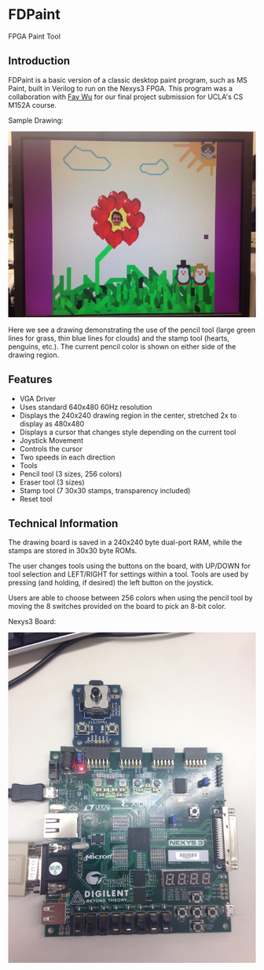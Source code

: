 # FDPaint
FPGA Paint Tool

## Introduction
FDPaint is a basic version of a classic desktop paint program, such as MS Paint, built in Verilog to run on the Nexys3 FPGA. This program was a collaboration with [Fay Wu](https://github.com/mfaywu) for our final project submission for UCLA's CS M152A course.

Sample Drawing:

![](https://raw.githubusercontent.com/Daniel-Norman/FDPaint/master/sample.jpg)

Here we see a drawing demonstrating the use of the pencil tool (large green lines for grass, thin blue lines for clouds) and the stamp tool (hearts, penguins, etc.). The current pencil color is shown on either side of the drawing region.

## Features
* VGA Driver
 * Uses standard 640x480 60Hz resolution
 * Displays the 240x240 drawing region in the center, stretched 2x to display as 480x480
 * Displays a cursor that changes style depending on the current tool
* Joystick Movement
 * Controls the cursor
 * Two speeds in each direction
* Tools
 * Pencil tool (3 sizes, 256 colors)
 * Eraser tool (3 sizes)
 * Stamp tool (7 30x30 stamps, transparency included)
 * Reset tool

## Technical Information
The drawing board is saved in a 240x240 byte dual-port RAM, while the stamps are stored in 30x30 byte ROMs.

The user changes tools using the buttons on the board, with UP/DOWN for tool selection and LEFT/RIGHT for settings within a tool. Tools are used by pressing (and holding, if desired) the left button on the joystick.

Users are able to choose between 256 colors when using the pencil tool by moving the 8 switches provided on the board to pick an 8-bit color.

Nexys3 Board:

![](https://raw.githubusercontent.com/Daniel-Norman/FDPaint/master/board.jpg)

